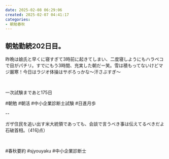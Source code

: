 ```yaml
---
date: 2025-02-08 06:29:06
created: 2025-02-07 04:41:17
categories:
- 朝勉春秋
---
```


## 朝勉勤続202日目。

昨晩は娘氏と早くに寝すぎて3時前に起きてしまい、二度寝しようにもハラペコで目がパチリ。すでにもう3時間、充実した朝だー笑。雪は積もってないけどマジ厳寒！今日はラジオ体操はサボろっかな〜汗さぶすぎ〜

<br>

一次試験まであと175日

#朝勉 #朝活 #中小企業診断士試験 #日進月歩

  

\--

ガザ住民を追い出す米大統領であっても、会談で言うべき事は伝えてるべきだよ石破首相。（41句点）

<br>

#春秋要約 #sjyouyaku #中小企業診断士